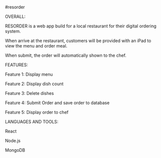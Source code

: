 #resorder




OVERALL:

RESORDER is a web app build for a local restaurant for their digital ordering system.

When arrive at the restaurant,  customers will be provided with an iPad to view the menu and order meal.

When submit, the order will automatically shown to the chef.




FEATURES:

Feature 1: Display menu

Feature 2: Display dish count

Feature 3: Delete dishes

Feature 4: Submit Order and save order to database

Feature 5: Display order to chef




LANGUAGES AND TOOLS:

React

Node.js

MongoDB
